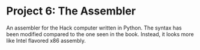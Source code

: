 # Project 6: The Assembler

An assembler for the Hack computer written in Python. The syntax has been
modified compared to the one seen in the book. Instead, it looks more like
Intel flavored x86 assembly.
